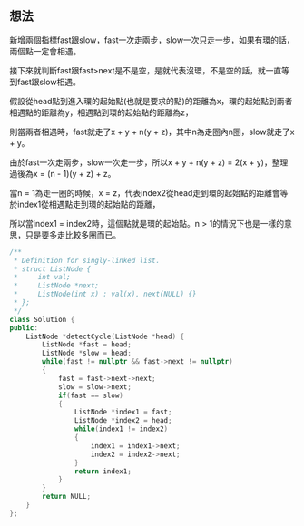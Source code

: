 ## 想法
新增兩個指標fast跟slow，fast一次走兩步，slow一次只走一步，如果有環的話，兩個點一定會相遇。

接下來就判斷fast跟fast>next是不是空，是就代表沒環，不是空的話，就一直等到fast跟slow相遇。

假設從head點到進入環的起始點(也就是要求的點)的距離為x，環的起始點到兩者相遇點的距離為y，相遇點到環的起始點的距離為z，

則當兩者相遇時，fast就走了x + y + n(y + z)，其中n為走圈內n圈，slow就走了x + y。

由於fast一次走兩步，slow一次走一步，所以x + y + n(y + z) = 2(x + y)，整理過後為x = (n - 1)(y + z) + z。

當n = 1為走一圈的時候，x = z，代表index2從head走到環的起始點的距離會等於index1從相遇點走到環的起始點的距離，

所以當index1 = index2時，這個點就是環的起始點。n > 1的情況下也是一樣的意思，只是要多走比較多圈而已。


```CPP
/**
 * Definition for singly-linked list.
 * struct ListNode {
 *     int val;
 *     ListNode *next;
 *     ListNode(int x) : val(x), next(NULL) {}
 * };
 */
class Solution {
public:
    ListNode *detectCycle(ListNode *head) {
        ListNode *fast = head;
        ListNode *slow = head;
        while(fast != nullptr && fast->next != nullptr)
        {
            fast = fast->next->next;
            slow = slow->next;
            if(fast == slow)
            {
                ListNode *index1 = fast;
                ListNode *index2 = head;
                while(index1 != index2)
                {
                    index1 = index1->next;
                    index2 = index2->next;
                }
                return index1;
            }
        }
        return NULL;
    }
};
```